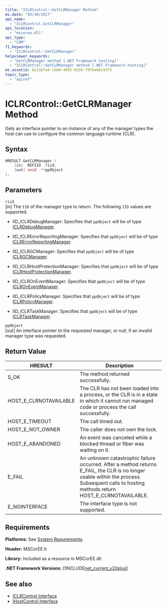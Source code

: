 ```yaml
---
title: "ICLRControl::GetCLRManager Method"
ms.date: "03/30/2017"
api_name: 
  - "ICLRControl.GetCLRManager"
api_location: 
  - "mscoree.dll"
api_type: 
  - "COM"
f1_keywords: 
  - "ICLRControl::GetCLRManager"
helpviewer_keywords: 
  - "GetCLRManager method [.NET Framework hosting]"
  - "ICLRControl::GetCLRManager method [.NET Framework hosting]"
ms.assetid: 8a11bfa4-cbb0-4082-82b5-f9fba66c93f5
topic_type: 
  - "apiref"
---
```

# ICLRControl::GetCLRManager Method
Gets an interface pointer to an instance of any of the manager types the host can use to configure the common language runtime (CLR).  
  
## Syntax  
  
```cpp  
HRESULT GetCLRManager (  
    [in]  REFIID  riid,  
    [out] void  **ppObject  
);  
```  
  
## Parameters  
 `riid`  
 [in] The `IID` of the manager type to return. The following `IID` values are supported.  
  
- IID_ICLRDebugManager: Specifies that `ppObject` will be of type [ICLRDebugManager](iclrdebugmanager-interface.md).  
  
- IID_ICLRErrorReportingManager: Specifies that `ppObject` will be of type [ICLRErrorReportingManager](iclrerrorreportingmanager-interface.md).  
  
- IID_ICLRGCManager: Specifies that `ppObject` will be of type [ICLRGCManager](iclrgcmanager-interface.md).  
  
- IID_ICLRHostProtectionManager: Specifies that `ppObject` will be of type [ICLRHostProtectionManager](iclrhostprotectionmanager-interface.md).  
  
- IID_ICLROnEventManager: Specifies that `ppObject` will be of type [ICLROnEventManager](iclroneventmanager-interface.md).  
  
- IID_ICLRPolicyManager: Specifies that `ppObject` will be of type [ICLRPolicyManager](iclrpolicymanager-interface.md).  
  
- IID_ICLRTaskManager: Specifies that `ppObject` will be of type [ICLRTaskManager](iclrtaskmanager-interface.md).  
  
 `ppObject`  
 [out] An interface pointer to the requested manager, or null, if an invalid manager type was requested.  
  
## Return Value  
  
|HRESULT|Description|  
|-------------|-----------------|  
|S_OK|The method returned successfully.|  
|HOST_E_CLRNOTAVAILABLE|The CLR has not been loaded into a process, or the CLR is in a state in which it cannot run managed code or process the call successfully.|  
|HOST_E_TIMEOUT|The call timed out.|  
|HOST_E_NOT_OWNER|The caller does not own the lock.|  
|HOST_E_ABANDONED|An event was canceled while a blocked thread or fiber was waiting on it.|  
|E_FAIL|An unknown catastrophic failure occurred. After a method returns E_FAIL, the CLR is no longer usable within the process. Subsequent calls to hosting methods return HOST_E_CLRNOTAVAILABLE.|  
|E_NOINTERFACE|The interface type is not supported.|  
  
## Requirements  
 **Platforms:** See [System Requirements](../../get-started/system-requirements.md).  
  
 **Header:** MSCorEE.h  
  
 **Library:** Included as a resource in MSCorEE.dll  
  
 **.NET Framework Versions:** [!INCLUDE[net_current_v20plus](../../../../includes/net-current-v20plus-md.md)]  
  
## See also

- [ICLRControl Interface](iclrcontrol-interface.md)
- [IHostControl Interface](ihostcontrol-interface.md)
